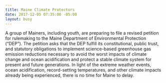 ```yaml
---
title: Maine Climate Protectors
date: 2017-12-05 07:35:00 -05:00
layout: busy
---
```


A group of Mainers, including youth, are preparing to file a revised petition for rulemaking to the Maine Department of Environmental Protection (“DEP”). The petition asks that the DEP fulfill its constitutional, public trust, and statutory obligations to implement science-based greenhouse gas emission reductions necessary to avoid the worst impacts of climate change and ocean acidification and protect a stable climate system for present and future generations. In light of the extreme weather events, ocean acidification, record-setting temperatures, and other climate impacts already being experienced, there is no time for Maine to delay.
